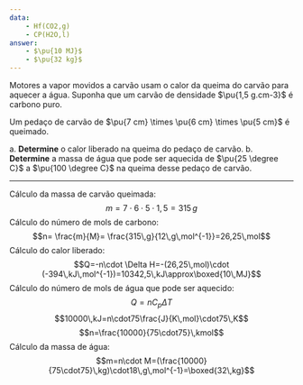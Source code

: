```yaml
---
data:
    - Hf(CO2,g)
    - CP(H2O,l)
answer:
    - $\pu{10 MJ}$
    - $\pu{32 kg}$
---
```



Motores a vapor movidos a carvão usam o calor da queima do carvão para aquecer a água. Suponha que um carvão de densidade $\pu{1,5 g.cm-3}$ é carbono puro.

Um pedaço de carvão de $\pu{7 cm} \times \pu{6 cm} \times \pu{5 cm}$ é queimado.

a. **Determine** o calor liberado na queima do pedaço de carvão.
b. **Determine** a massa de água que pode ser aquecida de $\pu{25 \degree C}$ a $\pu{100 \degree C}$ na queima desse pedaço de carvão.

---

Cálculo da massa de carvão queimada:
$$m=7\cdot6\cdot5\cdot1,5=315\,g$$
Cálculo do número de mols de carbono:
$$n= \frac{m}{M}= \frac{315\,g}{12\,g\,mol^{-1}}=26,25\,mol$$
Cálculo do calor liberado:
$$Q=-n\cdot \Delta H=-(26,25\,mol)\cdot (-394\,kJ\,mol^{-1})=10342,5\,kJ\approx\boxed{10\,MJ}$$
Cálculo do número de mols de água que pode ser aquecido:
$$Q=nC_{p}\Delta T$$
$$10000\,kJ=n\cdot75\frac{J}{K\,mol}\cdot75\,K$$
$$n=\frac{10000}{75\cdot75}\,kmol$$
Cálculo da massa de água:
$$m=n\cdot M=(\frac{10000}{75\cdot75}\,kg)\cdot18\,g\,mol^{-1}=\boxed{32\,kg}$$


